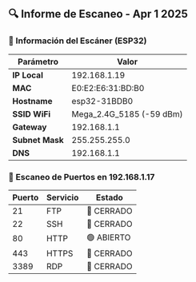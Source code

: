## 🔍 Informe de Escaneo - Apr  1 2025

### 📡 Información del Escáner (ESP32)
| Parámetro | Valor |
|-----------|-------|
| **IP Local** | 192.168.1.19 |
| **MAC** | E0:E2:E6:31:BD:B0 |
| **Hostname** | esp32-31BDB0 |
| **SSID WiFi** | Mega_2.4G_5185 (-59 dBm) |
| **Gateway** | 192.168.1.1 |
| **Subnet Mask** | 255.255.255.0 |
| **DNS** | 192.168.1.1 |

### 🚪 Escaneo de Puertos en 192.168.1.17
| Puerto | Servicio | Estado |
|--------|----------|--------|
| 21 | FTP | 🔴 CERRADO |
| 22 | SSH | 🔴 CERRADO |
| 80 | HTTP | 🟢 ABIERTO |
| 443 | HTTPS | 🔴 CERRADO |
| 3389 | RDP | 🔴 CERRADO |
